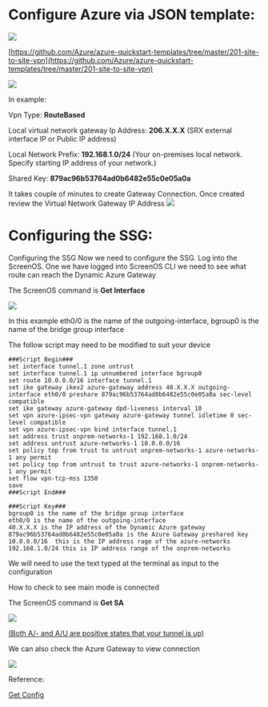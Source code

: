 # **Configure Azure via JSON template:** #

[![](https://github.com/Azure/Azure-vpn-config-samples/blob/master/Fortinet/Images/Deploy.jpg?raw=true)](https://portal.azure.com/#create/Microsoft.Template/uri/https%3A%2F%2Fraw.githubusercontent.com%2FAzure%2Fazure-quickstart-templates%2Fmaster%2F201-site-to-site-vpn%2Fazuredeploy.json)

[https://github.com/Azure/azure-quickstart-templates/tree/master/201-site-to-site-vpn](https://github.com/Azure/azure-quickstart-templates/tree/master/201-site-to-site-vpn)

![](https://github.com/Azure/Azure-vpn-config-samples/blob/master/Juniper/Current/Images/SRX/Site2Site.png?raw=true)

In example:

Vpn Type: **RouteBased**

Local virtual network gateway Ip Address: **206.X.X.X** (SRX external interface IP or Public IP address) 

Local Network Prefix: **192.168.1.0/24** (Your on-premises local network. Specify starting IP address of your network.) 

Shared Key: **879ac96b53764ad0b6482e55c0e05a0a**

It takes couple of minutes to create Gateway Connection. Once created review the Virtual Network Gateway IP Address 
![](https://github.com/Azure/Azure-vpn-config-samples/blob/master/Juniper/Current/Images/SSG/AzureGW.png?raw=true)

# **Configuring the SSG:** #
Configuring the SSG 
Now we need to configure the SSG. Log into the ScreenOS. One we have logged into ScreenOS CLI we need to see what route can reach the Dynamic Azure Gateway
 
The ScreenOS command is **Get Interface**

![](https://github.com/Azure/Azure-vpn-config-samples/blob/master/Juniper/Current/Images/SSG/get_interface.png?raw=true)

In this example eth0/0 is the name of the outgoing-interface, bgroup0 is the name of the bridge group interface
 
The follow script may need to be modified to suit your device

	###Script Begin###
	set interface tunnel.1 zone untrust
	set interface tunnel.1 ip unnumbered interface bgroup0
	set route 10.0.0.0/16 interface tunnel.1
	set ike gateway ikev2 azure-gateway address 40.X.X.X outgoing-interface eth0/0 preshare 879ac96b53764ad0b6482e55c0e05a0a sec-level compatible
	set ike gateway azure-gateway dpd-liveness interval 10
	set vpn azure-ipsec-vpn gateway azure-gateway tunnel idletime 0 sec-level compatible
	set vpn azure-ipsec-vpn bind interface tunnel.1
	set address trust onprem-networks-1 192.168.1.0/24
	set address untrust azure-networks-1 10.0.0.0/16
	set policy top from trust to untrust onprem-networks-1 azure-networks-1 any permit
	set policy top from untrust to trust azure-networks-1 onprem-networks-1 any permit
	set flow vpn-tcp-mss 1350
	save
	###Script End###
	 
	###Script Key###
	bgroup0 is the name of the bridge group interface
	eth0/0 is the name of the outgoing-interface
	40.X.X.X is the IP address of the Dynamic Azure gateway
	879ac96b53764ad0b6482e55c0e05a0a is the Azure Gateway preshared key
	10.0.0.0/16  this is the IP address rage of the azure-networks
	192.168.1.0/24 this is IP address range of the onprem-networks


We will need to use the text typed at the terminal as input to the configuration
 
How to check to see main mode is connected 
 
The ScreenOS command is **Get SA**

![](https://github.com/Azure/Azure-vpn-config-samples/blob/master/Juniper/Current/Images/SSG/get_SA.png?raw=true)

[(Both A/- and A/U are positive states that your tunnel is up)](https://kb.juniper.net/InfoCenter/index?page=content&id=KB6134&actp=search)

We can also check the Azure Gateway to view connection

![](https://github.com/Azure/Azure-vpn-config-samples/blob/master/Juniper/Current/Images/SSG/AzureGW_connected.png?raw=true)

Reference:

[Get Config](https://github.com/Azure/Azure-vpn-config-samples/blob/master/Juniper/Current/SSG/juniper-ssg-screenos-6.2_get_config.txt)